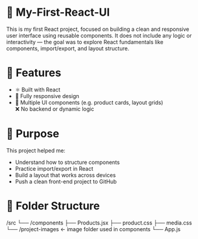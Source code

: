 <h1>🚀 My-First-React-UI</h1> 

This is my first React project, focused on building a clean and responsive user interface using reusable components. It does not include any logic or interactivity — the goal was to explore React fundamentals like components, import/export, and layout structure. <br>

 <h1>🧩 Features</h1>
 
- ⚛️ Built with React <br>
- 📱 Fully responsive design <br>
- 🧱 Multiple UI components (e.g. product cards, layout grids) <br>
❌ No backend or dynamic logic <br>

<h1>🎯 Purpose</h1>

This project helped me:
- Understand how to structure components <br>
- Practice import/export in React <br>
- Build a layout that works across devices <br>
- Push a clean front-end project to GitHub <br>

<h1>📁 Folder Structure</h1>

/src
  └── /components
        ├── Products.jsx
        ├── product.css
        ├── media.css
        └── /project-images   ← image folder used in components
  └── App.js
